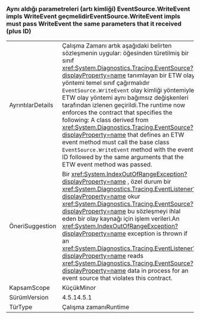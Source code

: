 ### <a name="eventsourcewriteevent-impls-must-pass-writeevent-the-same-parameters-that-it-received-plus-id"></a><span data-ttu-id="c490a-101">Aynı aldığı parametreleri (artı kimliği) EventSource.WriteEvent impls WriteEvent geçmelidir</span><span class="sxs-lookup"><span data-stu-id="c490a-101">EventSource.WriteEvent impls must pass WriteEvent the same parameters that it received (plus ID)</span></span>

|   |   |
|---|---|
|<span data-ttu-id="c490a-102">Ayrıntılar</span><span class="sxs-lookup"><span data-stu-id="c490a-102">Details</span></span>|<span data-ttu-id="c490a-103">Çalışma Zamanı artık aşağıdaki belirten sözleşmenin uygular: öğesinden türetilmiş bir sınıf <xref:System.Diagnostics.Tracing.EventSource?displayProperty=name> tanımlayan bir ETW olay yöntemi temel sınıf çağırmalıdır <code>EventSource.WriteEvent</code> olay kimliği yöntemiyle ETW olay yöntemi aynı bağımsız değişkenleri tarafından izlenen geçirildi.</span><span class="sxs-lookup"><span data-stu-id="c490a-103">The runtime now enforces the contract that specifies the following: A class derived from <xref:System.Diagnostics.Tracing.EventSource?displayProperty=name> that defines an ETW event method must call the base class <code>EventSource.WriteEvent</code> method with the event ID followed by the same arguments that the ETW event method was passed.</span></span>|
|<span data-ttu-id="c490a-104">Öneri</span><span class="sxs-lookup"><span data-stu-id="c490a-104">Suggestion</span></span>|<span data-ttu-id="c490a-105">Bir <xref:System.IndexOutOfRangeException?displayProperty=name> , özel durum bir <xref:System.Diagnostics.Tracing.EventListener?displayProperty=name> okur <xref:System.Diagnostics.Tracing.EventSource?displayProperty=name> bu sözleşmeyi ihlal eden bir olay kaynağı için işlem verileri.</span><span class="sxs-lookup"><span data-stu-id="c490a-105">An <xref:System.IndexOutOfRangeException?displayProperty=name> exception is thrown if an <xref:System.Diagnostics.Tracing.EventListener?displayProperty=name> reads <xref:System.Diagnostics.Tracing.EventSource?displayProperty=name> data in process for an event source that violates this contract.</span></span>|
|<span data-ttu-id="c490a-106">Kapsam</span><span class="sxs-lookup"><span data-stu-id="c490a-106">Scope</span></span>|<span data-ttu-id="c490a-107">Küçük</span><span class="sxs-lookup"><span data-stu-id="c490a-107">Minor</span></span>|
|<span data-ttu-id="c490a-108">Sürüm</span><span class="sxs-lookup"><span data-stu-id="c490a-108">Version</span></span>|<span data-ttu-id="c490a-109">4.5.1</span><span class="sxs-lookup"><span data-stu-id="c490a-109">4.5.1</span></span>|
|<span data-ttu-id="c490a-110">Tür</span><span class="sxs-lookup"><span data-stu-id="c490a-110">Type</span></span>|<span data-ttu-id="c490a-111">Çalışma zamanı</span><span class="sxs-lookup"><span data-stu-id="c490a-111">Runtime</span></span>|

